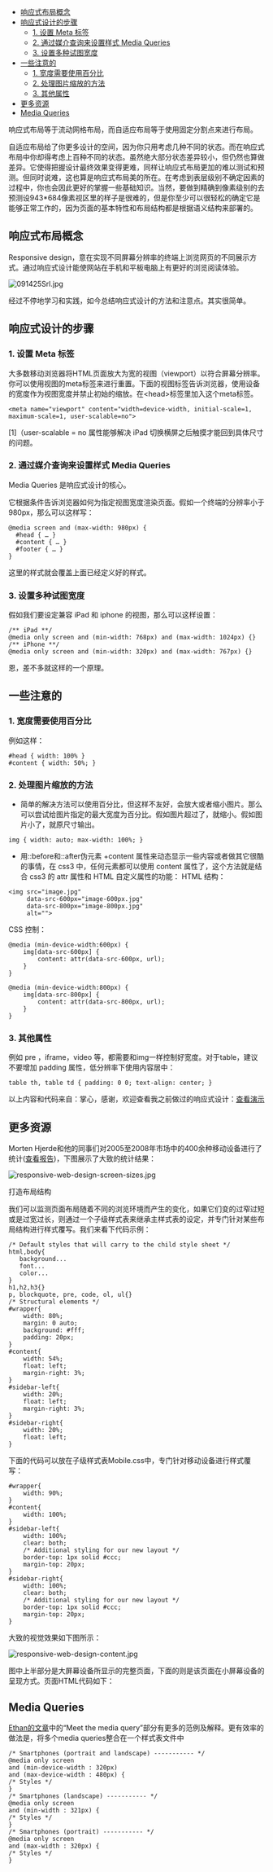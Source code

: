 <!-- TOC -->

- [响应式布局概念](#响应式布局概念)
- [响应式设计的步骤](#响应式设计的步骤)
    - [1. 设置 Meta 标签](#1-设置-meta-标签)
    - [2. 通过媒介查询来设置样式 Media Queries](#2-通过媒介查询来设置样式-media-queries)
    - [3. 设置多种试图宽度](#3-设置多种试图宽度)
- [一些注意的](#一些注意的)
    - [1. 宽度需要使用百分比](#1-宽度需要使用百分比)
    - [2. 处理图片缩放的方法](#2-处理图片缩放的方法)
    - [3. 其他属性](#3-其他属性)
- [更多资源](#更多资源)
- [Media Queries](#media-queries)

<!-- /TOC -->

响应式布局等于流动网格布局，而自适应布局等于使用固定分割点来进行布局。

自适应布局给了你更多设计的空间，因为你只用考虑几种不同的状态。而在响应式布局中你却得考虑上百种不同的状态。虽然绝大部分状态差异较小，但仍然也算做差异。它使得把握设计最终效果变得更难，同样让响应式布局更加的难以测试和预测。但同时说难，这也算是响应式布局美的所在。在考虑到表层级别不确定因素的过程中，你也会因此更好的掌握一些基础知识。当然，要做到精确到像素级别的去预测设943*684像素视区里的样子是很难的，但是你至少可以很轻松的确定它是能够正常工作的，因为页面的基本特性和布局结构都是根据语义结构来部署的。

## 响应式布局概念

Responsive design，意在实现不同屏幕分辨率的终端上浏览网页的不同展示方式。通过响应式设计能使网站在手机和平板电脑上有更好的浏览阅读体验。

![091425Srl.jpg](../assets/imgs/091425Srl.jpg)

经过不停地学习和实践，如今总结响应式设计的方法和注意点。其实很简单。

## 响应式设计的步骤

### 1. 设置 Meta 标签

大多数移动浏览器将HTML页面放大为宽的视图（viewport）以符合屏幕分辨率。你可以使用视图的meta标签来进行重置。下面的视图标签告诉浏览器，使用设备的宽度作为视图宽度并禁止初始的缩放。在&lt;head&gt;标签里加入这个meta标签。
~~~
<meta name="viewport" content="width=device-width, initial-scale=1, maximum-scale=1, user-scalable=no">
~~~

[1]（user-scalable = no 属性能够解决 iPad 切换横屏之后触摸才能回到具体尺寸的问题。 

### 2. 通过媒介查询来设置样式 Media Queries

Media Queries 是响应式设计的核心。

它根据条件告诉浏览器如何为指定视图宽度渲染页面。假如一个终端的分辨率小于 980px，那么可以这样写：
~~~
@media screen and (max-width: 980px) {
  #head { … }
  #content { … }
  #footer { … }
}
~~~

这里的样式就会覆盖上面已经定义好的样式。

### 3. 设置多种试图宽度

假如我们要设定兼容 iPad 和 iphone 的视图，那么可以这样设置：
~~~
/** iPad **/
@media only screen and (min-width: 768px) and (max-width: 1024px) {}
/** iPhone **/
@media only screen and (min-width: 320px) and (max-width: 767px) {}
~~~

恩，差不多就这样的一个原理。

## 一些注意的

### 1. 宽度需要使用百分比

例如这样：
~~~
#head { width: 100% }
#content { width: 50%; }
~~~

### 2. 处理图片缩放的方法

- 简单的解决方法可以使用百分比，但这样不友好，会放大或者缩小图片。那么可以尝试给图片指定的最大宽度为百分比。假如图片超过了，就缩小。假如图片小了，就原尺寸输出。
~~~
img { width: auto; max-width: 100%; }
~~~

- 用::before和::after伪元素 +content 属性来动态显示一些内容或者做其它很酷的事情，在 css3 中，任何元素都可以使用 content 属性了，这个方法就是结合 css3 的 attr 属性和 HTML 自定义属性的功能： HTML 结构：
~~~
<img src="image.jpg"
     data-src-600px="image-600px.jpg"
     data-src-800px="image-800px.jpg"
     alt="">
~~~

CSS 控制：
~~~
@media (min-device-width:600px) {
    img[data-src-600px] {
        content: attr(data-src-600px, url);
    }
}

@media (min-device-width:800px) {
    img[data-src-800px] {
        content: attr(data-src-800px, url);
    }
}
~~~

### 3. 其他属性

例如 pre ，iframe，video 等，都需要和img一样控制好宽度。对于table，建议不要增加 padding 属性，低分辨率下使用内容居中：
~~~
table th, table td { padding: 0 0; text-align: center; }
~~~
以上内容和代码来自：掌心，感谢，欢迎查看我之前做过的响应式设计：[查看演示](http://caibaojian.com/demo/ued/)

## 更多资源

Morten Hjerde和他的同事们对2005至2008年市场中的400余种移动设备进行了统计([查看报告](http://www.quirksmode.org/mobile/mobilemarket.html))，下图展示了大致的统计结果：

![responsive-web-design-screen-sizes.jpg](../assets/imgs/responsive-web-design-screen-sizes.jpg)

打造布局结构

我们可以监测页面布局随着不同的浏览环境而产生的变化，如果它们变的过窄过短或是过宽过长，则通过一个子级样式表来继承主样式表的设定，并专门针对某些布局结构进行样式覆写。我们来看下代码示例：
~~~
/* Default styles that will carry to the child style sheet */
html,body{
   background...
   font...
   color...
}
h1,h2,h3{}
p, blockquote, pre, code, ol, ul{}
/* Structural elements */
#wrapper{
    width: 80%;
    margin: 0 auto;
    background: #fff;
    padding: 20px;
}
#content{
    width: 54%;
    float: left;
    margin-right: 3%;
}
#sidebar-left{
    width: 20%;
    float: left;
    margin-right: 3%;
}
#sidebar-right{
    width: 20%;
    float: left;
}
~~~

下面的代码可以放在子级样式表Mobile.css中，专门针对移动设备进行样式覆写：
~~~
#wrapper{
    width: 90%;
}
#content{
    width: 100%;
}
#sidebar-left{
    width: 100%;
    clear: both;
    /* Additional styling for our new layout */
    border-top: 1px solid #ccc;
    margin-top: 20px;
}
#sidebar-right{
    width: 100%;
    clear: both;
    /* Additional styling for our new layout */
    border-top: 1px solid #ccc;
    margin-top: 20px;
}
~~~

大致的视觉效果如下图所示：

![responsive-web-design-content.jpg](../assets/imgs/responsive-web-design-content.jpg)

图中上半部分是大屏幕设备所显示的完整页面，下面的则是该页面在小屏幕设备的呈现方式。页面HTML代码如下：

## Media Queries

[Ethan的文章](http://alistapart.com/article/responsive-web-design/)中的“Meet the media query”部分有更多的范例及解释。更有效率的做法是，将多个media queries整合在一个样式表文件中
~~~
/* Smartphones (portrait and landscape) ----------- */
@media only screen
and (min-device-width : 320px)
and (max-device-width : 480px) {
/* Styles */
}
/* Smartphones (landscape) ----------- */
@media only screen
and (min-width : 321px) {
/* Styles */
}
/* Smartphones (portrait) ----------- */
@media only screen
and (max-width : 320px) {
/* Styles */
}
~~~